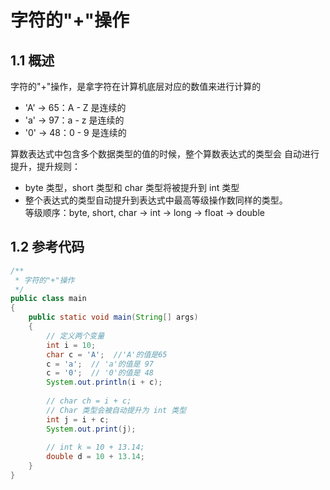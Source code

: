 #  字符的"+"操作

## 1.1 概述

字符的"+"操作，是拿字符在计算机底层对应的数值来进行计算的

- 'A' → 65：A - Z 是连续的
- 'a' → 97：a - z 是连续的
- '0' → 48：0 - 9 是连续的

算数表达式中包含多个数据类型的值的时候，整个算数表达式的类型会 自动进行提升，提升规则：

- byte 类型，short 类型和 char 类型将被提升到 int 类型
- 整个表达式的类型自动提升到表达式中最高等级操作数同样的类型。<br>等级顺序：byte, short, char → int → long → float → double

## 1.2 参考代码

```java
/**
 * 字符的"+"操作
 */
public class main
{
    public static void main(String[] args)
    {
        // 定义两个变量
        int i = 10;
        char c = 'A';  //'A'的值是65
        c = 'a';  // 'a'的值是 97
        c = '0';  // '0'的值是 48
     	System.out.println(i + c);
        
        // char ch = i + c;
        // Char 类型会被自动提升为 int 类型
        int j = i + c;
        System.out.print(j);
        
        // int k = 10 + 13.14;
        double d = 10 + 13.14;
    }
}
```



